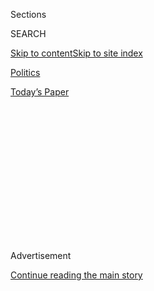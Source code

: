 <div id="app">

<div>

<div>

<div>

<div class="NYTAppHideMasthead css-1q2w90k e1suatyy0">

<div class="section css-ui9rw0 e1suatyy2">

<div class="css-eph4ug er09x8g0">

<div class="css-6n7j50">

</div>

<span class="css-1dv1kvn">Sections</span>

<div class="css-10488qs">

<span class="css-1dv1kvn">SEARCH</span>

</div>

[Skip to content](#site-content)[Skip to site
index](#site-index)

</div>

<div id="masthead-section-label" class="css-1wr3we4 eaxe0e00">

[Politics](https://www.nytimes.com/section/politics)

</div>

<div class="css-10698na e1huz5gh0">

</div>

</div>

<div id="masthead-bar-one" class="section hasLinks css-15hmgas e1csuq9d3">

<div class="css-uqyvli e1csuq9d0">

</div>

<div class="css-1uqjmks e1csuq9d1">

</div>

<div class="css-9e9ivx">

[](https://myaccount.nytimes.com/auth/login?response_type=cookie&client_id=vi)

</div>

<div class="css-1bvtpon e1csuq9d2">

[Today’s
Paper](https://www.nytimes.com/section/todayspaper)

</div>

</div>

</div>

</div>

<div data-aria-hidden="false">

<div id="site-content" data-role="main">

<div>

<div class="css-1aor85t" style="opacity:0.000000001;z-index:-1;visibility:hidden">

<div class="css-1hqnpie">

<div class="css-epjblv">

<span class="css-17xtcya">[Politics](/section/politics)</span><span class="css-x15j1o">|</span><span class="css-fwqvlz">Jim
Mattis Seeks to Soothe Tensions in Japan and South
Korea</span>

</div>

<div class="css-k008qs">

<div class="css-1iwv8en">

<span class="css-18z7m18"></span>

<div>

</div>

</div>

<span class="css-1n6z4y">https://nyti.ms/2kbNagY</span>

<div class="css-1705lsu">

<div class="css-4xjgmj">

<div class="css-4skfbu" data-role="toolbar" data-aria-label="Social Media Share buttons, Save button, and Comments Panel with current comment count" data-testid="share-tools">

  - 
  - 
  - 
  - 
    
    <div class="css-6n7j50">
    
    </div>

  - 

</div>

</div>

</div>

</div>

</div>

</div>

<div class="css-13pd83m">

</div>

<div id="top-wrapper" class="css-1sy8kpn">

<div id="top-slug" class="css-l9onyx">

Advertisement

</div>

[Continue reading the main
story](#after-top)

<div class="ad top-wrapper" style="text-align:center;height:100%;display:block;min-height:250px">

<div id="top" class="place-ad" data-position="top" data-size-key="top">

</div>

</div>

<div id="after-top">

</div>

</div>

<div id="sponsor-wrapper" class="css-1hyfx7x">

<div id="sponsor-slug" class="css-19vbshk">

Supported by

</div>

[Continue reading the main
story](#after-sponsor)

<div id="sponsor" class="ad sponsor-wrapper" style="text-align:center;height:100%;display:block">

</div>

<div id="after-sponsor">

</div>

</div>

<div class="css-1vkm6nb ehdk2mb0">

# Jim Mattis Seeks to Soothe Tensions in Japan and South Korea

</div>

<div class="css-79elbk" data-testid="photoviewer-wrapper">

<div class="css-z3e15g" data-testid="photoviewer-wrapper-hidden">

</div>

<div class="css-1a48zt4 ehw59r15" data-testid="photoviewer-children">

![<span class="css-16f3y1r e13ogyst0" data-aria-hidden="true">The
Japanese defense minister, Tomomi Inada, at a joint news conference with
Defense Secretary Jim Mattis in Tokyo last
week.</span><span class="css-cnj6d5 e1z0qqy90" itemprop="copyrightHolder"><span class="css-1ly73wi e1tej78p0">Credit...</span><span><span>Franck
Robichon/European Pressphoto
Agency</span></span></span>](https://static01.nyt.com/images/2017/02/06/world/06military/06military-articleInline-v2.jpg?quality=75&auto=webp&disable=upscale)

</div>

</div>

<div class="css-xt80pu e12qa4dv0">

<div class="css-18e8msd">

<div class="css-vp77d3 epjyd6m0">

<div class="css-1baulvz">

By [<span class="css-1baulvz" itemprop="name">Michael R.
Gordon</span>](http://www.nytimes.com/by/michael-r-gordon) and
[<span class="css-1baulvz last-byline" itemprop="name">Choe
Sang-Hun</span>](http://www.nytimes.com/by/choe-sang-hun)

</div>

</div>

  - Feb. 5,
    2017

  - 
    
    <div class="css-4xjgmj">
    
    <div class="css-d8bdto" data-role="toolbar" data-aria-label="Social Media Share buttons, Save button, and Comments Panel with current comment count" data-testid="share-tools">
    
      - 
      - 
      - 
      - 
        
        <div class="css-6n7j50">
        
        </div>
    
      - 
    
    </div>
    
    </div>

</div>

<div class="css-tk9fsr">

[阅读简体中文版](http://cn.nytimes.com/asia-pacific/20170206/jim-mattis-south-korea-japan/ "Read in Simplified Chinese")

</div>

</div>

<div class="section meteredContent css-1r7ky0e" name="articleBody" itemprop="articleBody">

<div class="css-1fanzo5 StoryBodyCompanionColumn">

<div class="css-53u6y8">

WASHINGTON — President Trump relishes referring to his new defense
secretary, Jim Mattis, as “Mad Dog.” Mr. Mattis has never liked the
nickname, which he argues is a news media invention. But to the
commander in chief, it signifies a man who knows how to take the fight
to the enemy and win.

During his recent alliance-mending mission in Asia, however, Mr. Mattis
was more loyal friend than attack dog, hailed as a welcome voice of
sober restraint.

“He appeared calm and considerate to allies despite his nickname,” said
Kookmin Ilbo, a South Korean daily newspaper. “Thoughtful and diligent”
was the verdict of the Mainichi Shimbun, a major Japanese newspaper.
Even the daily Tokyo Sports weighed in, describing Mr. Mattis as the
“only sensible person in the Trump administration.”

The mission, the first overseas trip by a top member of the Trump
administration’s national security team, was intended to shore up
relations with two essential allies, South Korea and Japan. It required
a tricky balance: standing firm against North Korea’s saber rattling and
China’s territorial ambitions in the South China Sea — stances that come
naturally to a defense secretary — while also reassuring allies made
nervous by Mr. Trump’s campaign talk about pulling back from American
security commitments in Asia.

</div>

</div>

<div class="css-1fanzo5 StoryBodyCompanionColumn">

<div class="css-53u6y8">

The task was all the more challenging given the administration’s mixed
signals on foreign policy and Mr. Mattis’s testimony to Congress that he
was reluctant to repeat the Obama administration’s language about
“rebalancing” or pivoting to Asia, because it implied that the United
States was turning away from its defense obligations elsewhere.

South Korea, which remains technically at war with the nuclear-armed
North Korea, cherishes its strong alliance with the United States. But
in a nation still scarred by the Korean War, many are concerned that a
hawkish American administration might escalate tensions with the North.
They fear that could disrupt their export-driven economy and even lead
to an armed conflict with the North under its unpredictable young
leader, Kim Jong-un.

During his two-day visit to Seoul, which was his first stop, Mr. Mattis
[pushed to
deploy](https://www.nytimes.com/2017/02/02/world/asia/james-mattis-us-korea-thaad.html)
an antimissile system known as Thaad, short for Terminal High Altitude
Area Defense, which would be used to intercept North Korea’s
medium-range missiles. In a stark warning to Pyongyang, he said that any
use of nuclear weapons by North Korea would be met with an
“overwhelming” response.

But Mr. Mattis also sought to remind South Koreans of the United States’
past sacrifices for their country and its commitment to their defense.

During a meeting with his South Korean counterpart, Defense Minister Han
Min-koo, Mr. Mattis recalled how he had come to South Korea for training
in the 1970s when he was a young Marine lieutenant based in Okinawa,
Japan. He fondly remembered a Sergeant Chung, a South Korean marine who
shared some kimchi with him. He also noted that he had commanded the
First Marine Division, which had fought in 1950 in the Chosin Reservoir
battle of the Korean War.

</div>

</div>

<div class="css-1fanzo5 StoryBodyCompanionColumn">

<div class="css-53u6y8">

Such comments clearly resonated with Mr. Han and top Defense Ministry
officials, all of whom are retired or serving military officers and who
have had close interactions with American troops. Mr. Mattis is a
retired four-star general.

“‘Mad Dog’ Mattis in South Korea was unexpectedly soft,” read a headline
in OhMyNews, a widely read online newspaper. It observed that Mr.
Mattis, despite his nickname, was considered the most prudent among
Trump administration officials when it came to military action because
he had seen what war was like.

In Japan, Mr. Mattis sought to carry out a similar balancing act. During
the campaign, Mr. Trump threatened to walk away from the mutual defense
pact unless the Japanese did more to reimburse the United States more
for defending their territory.

But speaking at a joint news conference with his Japanese counterpart on
Saturday, Mr. Mattis said that the United States [stood by the
pact](https://www.nytimes.com/2017/02/03/world/asia/us-japan-mattis-abe-defense.html),
reiterating that the American defense commitment extended to disputed
islands in the East China Sea, known in Japan as the Senkaku and in
China as the Diaoyu. Mr. Mattis also described Japan as “a model of cost
sharing” and praised the administration of Prime Minister Shinzo Abe for
increasing spending on the military.

Strikingly, Mr. Mattis expressed caution about using military force. In
contrast, Rex W. Tillerson, Mr. Trump’s new secretary of state,
suggested during his confirmation hearing that the United States should
be prepared to block China’s access to the islands that it has claimed
in the South China Sea and built up with airfields, ports and weapons.

“We’re going to have to send China a clear signal that first, the
island-building stops, and second, your access to those islands is also
not going to be allowed,” Mr. Tillerson told the Senate Foreign
Relations Committee last month.

Mr. Mattis has long argued that diplomacy should be backed up by
military might, but that force should not be the first recourse. In the
case of the South China Sea, he said, it is the diplomats who should be
carrying the ball.

</div>

</div>

<div class="css-1fanzo5 StoryBodyCompanionColumn">

<div class="css-53u6y8">

“There is no need right now at this time for military maneuvers or
something like that,” said Mr. Mattis, who described the dispute as
“something that’s best solved by the diplomats.”

With the Trump administration in flux, and the potential for surprises
from North Korea and China, it seems likely that there will be fresh
challenges. But for now, Mr. Mattis appears to have succeeded in his
reassurance mission in Seoul and Tokyo.

“Words matter enormously over there,” said Michael O’Hanlon, a military
expert at the Brookings Institution. “Not only did Mattis say all the
right things on issues ranging from Thaad to the Senkaku/Diaoyu to the
strength of alliances to the need for a firm but steady and nondramatic
U.S. approach to the South China Sea, he also went with a listening ear
and little bravado. Things are definitely better, at least for the
moment.”

</div>

</div>

</div>

<div>

</div>

<div>

</div>

<div>

</div>

<div>

<div id="bottom-wrapper" class="css-1ede5it">

<div id="bottom-slug" class="css-l9onyx">

Advertisement

</div>

[Continue reading the main
story](#after-bottom)

<div id="bottom" class="ad bottom-wrapper" style="text-align:center;height:100%;display:block;min-height:90px">

</div>

<div id="after-bottom">

</div>

</div>

</div>

</div>

</div>

## Site Index

<div>

</div>

## Site Information Navigation

  - [© <span>2020</span> <span>The New York Times
    Company</span>](https://help.nytimes.com/hc/en-us/articles/115014792127-Copyright-notice)

<!-- end list -->

  - [NYTCo](https://www.nytco.com/)
  - [Contact
    Us](https://help.nytimes.com/hc/en-us/articles/115015385887-Contact-Us)
  - [Work with us](https://www.nytco.com/careers/)
  - [Advertise](https://nytmediakit.com/)
  - [T Brand Studio](http://www.tbrandstudio.com/)
  - [Your Ad
    Choices](https://www.nytimes.com/privacy/cookie-policy#how-do-i-manage-trackers)
  - [Privacy](https://www.nytimes.com/privacy)
  - [Terms of
    Service](https://help.nytimes.com/hc/en-us/articles/115014893428-Terms-of-service)
  - [Terms of
    Sale](https://help.nytimes.com/hc/en-us/articles/115014893968-Terms-of-sale)
  - [Site
    Map](https://spiderbites.nytimes.com)
  - [Help](https://help.nytimes.com/hc/en-us)
  - [Subscriptions](https://www.nytimes.com/subscription?campaignId=37WXW)

</div>

</div>

</div>

</div>
